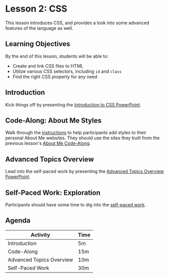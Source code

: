 # Lesson 2: CSS
This lesson introduces CSS, and provides a look into some advanced features of the language as well.

## Learning Objectives
By the end of this lesson, students will be able to:

- Create and link CSS files to HTML
- Utilize various CSS selectors, including `id` and `class`
- Find the right CSS property for any need

## Introduction
Kick things off by presenting the [Introduction to CSS PowerPoint](Introduction.pptx).

## Code-Along: About Me Styles
Walk through the [instructions](AboutMeStylesCodeAlong.md) to help participants add styles to their personal About Me websites. They should use the sites they built from the previous lesson's [About Me Code-Along](../Lesson01Html/AboutMeCodeAlong.md).

## Advanced Topics Overview
Lead into the self-paced work by presenting the [Advanced Topics Overview PowerPoint](AdvancedTopicsOverview.pptx).

## Self-Paced Work: Exploration
Participants should have some time to dig into the [self-paced work](CssExplorationSelfPacedWork.md).

## Agenda

| Activity | Time |
|-|-|
| Introduction | 5m |
| Code-Along | 15m |
| Advanced Topics Overview | 10m |
| Self-Paced Work | 30m |
